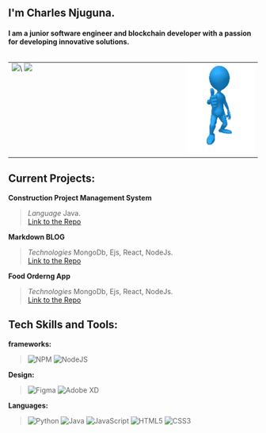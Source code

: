 ## I'm Charles Njuguna.
#### I am a junior software engineer and blockchain developer with a passion for developing innovative solutions.


<div style="display:flex" class="parent">
<!--         <span style="width:50">hey</span>
        <span>hey</span> -->
        
        
</div>

<table border=0px>
  <tr>
    <td valign="top"><img src="https://github-readme-stats.vercel.app/api?username=charlesncn&count_private=true&show_icons=true&theme=react&hide_title=true"/>\
            <img src="https://github-readme-stats.vercel.app/api/top-langs/?username=charlesncn&layout=compact&theme=react&hide_title=true&langs_count=10&card_width=443)](https://github.com/charlesncn/github-readme-stats"/>
    </td>
    <td valign="top" width="30%">
            <img src="https://github.com/charlesncn/charlesncn/blob/main/thumbs-up.gif">
    </td>
  </tr>
</table>

<!--
## Current Projects:
<table border="0.00000001">
  <tr>
    <th valign="top">Project name</th>
    <th valign="top">Technology/Language</th>
    <th valign="top">Platform</th>
    <th valign="top">Link to the Repo</th>
  </tr>
  <tr>
    <td valign="top"> Construction Project Management System</td>
    <td valign="top">Java</td>
    <td valign="top">Andoid Application</td>
    <td valign="top"><a href="https://github.com/charlesncn/CPMS">Blog Repo</a></td>
  </tr>
  <tr>
    <td valign="top">Markdoen BLOG</td>
    <td valign="top">MongoDb, Ejs, React, NodeJs</td>
    <td valign="top">Web Application</td>
    <td valign="top"><a href="https://github.com/charlesncn/Mern_Blog">Blog Repo</a></td>
  </tr>
  <tr>
    <td valign="top"> Food Ordering MERN App</td>
    <td valign="top">MongoDb, Ejs, React, NodeJs</td>
    <td valign="top">Web Application</td>
    <td valign="top"><a href="https://github.com/charlesncn/food_ordering_mern">Food Ordering MERN Repo</a></td>
  </tr>

</table>
-->






## Current Projects:
 **Construction Project Management System**
> *Language* Java.\
> [Link to the Repo](https://github.com/charlesncn/CPMS)

**Markdown BLOG**
> *Technologies* MongoDb, Ejs, React, NodeJs.\
> [Link to the Repo](https://github.com/charlesncn/Mern_Blog)

**Food Orderng App**
> *Technologies* MongoDb, Ejs, React, NodeJs.\
> [Link to the Repo](https://github.com/charlesncn/food_ordering_mern)


## Tech Skills and Tools:

**frameworks:**
> ![NPM](https://img.shields.io/badge/NPM-%23000000.svg?style=for-the-badge&logo=npm&logoColor=white)
> ![NodeJS](https://img.shields.io/badge/node.js-6DA55F?style=for-the-badge&logo=node.js&logoColor=white)

**Design:**
> ![Figma](https://img.shields.io/badge/figma-%23F24E1E.svg?style=for-the-badge&logo=figma&logoColor=white)
> ![Adobe XD](https://img.shields.io/badge/Adobe%20XD-470137?style=for-the-badge&logo=Adobe%20XD&logoColor=#FF61F6)

**Languages:**
> ![Python](https://img.shields.io/badge/python-3670A0?style=for-the-badge&logo=python&logoColor=ffdd54)
> ![Java](https://img.shields.io/badge/java-%23ED8B00.svg?style=for-the-badge&logo=java&logoColor=white)
> ![JavaScript](https://img.shields.io/badge/javascript-%23323330.svg?style=for-the-badge&logo=javascript&logoColor=%23F7DF1E)
> ![HTML5](https://img.shields.io/badge/html5-%23E34F26.svg?style=for-the-badge&logo=html5&logoColor=white)
> ![CSS3](https://img.shields.io/badge/css3-%231572B6.svg?style=for-the-badge&logo=css3&logoColor=white)




<!-- 
## Fun Fact
**Need more Coffee** ☕\
![Hehe](https://github.com/charlesncn/charlesncn/blob/main/thumbs-up.gif) -->


